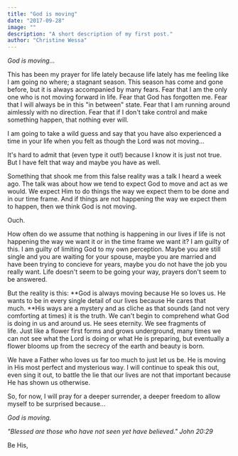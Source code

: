 ```yaml
---
title: "God is moving"
date: "2017-09-28"
image: ""
description: "A short description of my first post."
author: "Christine Wessa"
---
```


_God is moving..._

This has been my prayer for life lately because life lately has me feeling like I am going no where; a stagnant season. This season has come and gone before, but it is always accompanied by many fears. Fear that I am the only one who is not moving forward in life. Fear that God has forgotten me. Fear that I will always be in this "in between" state. Fear that I am running around aimlessly with no direction. Fear that if I don't take control and make something happen, that nothing ever will.

I am going to take a wild guess and say that you have also experienced a time in your life when you felt as though the Lord was not moving...

It's hard to admit that (even type it out!) because I know it is just not true. But I have felt that way and maybe you have as well.

Something that shook me from this false reality was a talk I heard a week ago. The talk was about how we tend to expect God to move and act as we would. We expect Him to do things the way we expect them to be done and in our time frame. And if things are not happening the way we expect them to happen, then we think God is not moving.

Ouch.

How often do we assume that nothing is happening in our lives if life is not happening the way we want it or in the time frame we want it? I am guilty of this. I am guilty of limiting God to my own perception. Maybe you are still single and you are waiting for your spouse, maybe you are married and have been trying to concieve for years, maybe you do not have the job you really want. Life doesn't seem to be going your way, prayers don't seem to be answered.

But the reality is this: **God is always moving because He so loves us. He wants to be in every single detail of our lives because He cares that much. **His ways are a mystery and as cliche as that sounds (and not very comforting at times) it is the truth. We can't begin to comprehend what God is doing in us and around us. He sees eternity. We see fragments of life. Just like a flower first forms and grows underground, many times we can not see what the Lord is doing or what He is preparing, but eventually a flower blooms up from the secrecy of the earth and beauty is born.

We have a Father who loves us far too much to just let us be. He is moving in His most perfect and mysterious way. I will continue to speak this out, even sing it out, to battle the lie that our lives are not that important because He has shown us otherwise.

So, for now, I will pray for a deeper surrender, a deeper freedom to allow myself to be surprised because...

_God is moving._

_"Blessed are those who have not seen yet have believed." John 20:29_

Be His,
